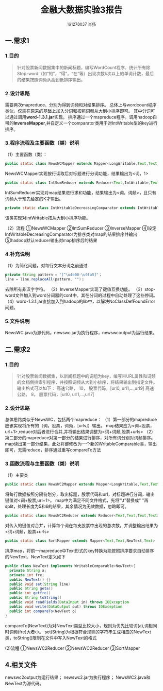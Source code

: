 # <center>金融大数据实验3报告</center>
<center><font size=2>161278037 肖扬</font></center>


## 一.需求1

### 1.目的
>针对股票新闻数据集中的新闻标题，编写WordCount程序，统计所有除Stop-word（如“的”，“得”，“在”等）出现次数k次以上的单词计数，最后的结果按照词频从高到低排序输出。

### 2.设计思路
需要两次mapreduce，分别为得到词频和对结果排序。
总体上与wordcount程序类似，仅需在原来的基础上加入分词和按照词频从大到小排序即可。
其中分词可以通过调用**word-1.3.1.jar**实现。
排序通过一个mapreduce程序，调用hadoop自带的**InverseMapper**,并自定义一个comparator类用于对IntWritable型的key进行排序。

### 3.程序流程及主要函数（类）说明
（1）主要函数（类）：
```java
public static class NewsWCMapper extends Mapper<LongWritable,Text,Text,IntWritable>
```
NewsWCMapper实现按行读取后对标题进行分词功能，结果输出为<词，1>

```java
public static class IntSumReducer extends Reducer<Text,IntWritable,Text,IntWritable>
```
IntSumReducer实现对map结果进行求和功能，结果输出为<词，词频>，且只有词频大于预先给定的K才输出。

```java
private static class IntWritableDecreasingComparator extends IntWritable.Comparator
```
该类实现对IntWritable按从大到小排序功能。

（2）流程
①NewsWCMapper
②IntSumReducer
③InverseMapper
④设定IntWritableDecreasingComparator为排序类对map的结果排序并输出
⑤hadoop默认reducer输出对map排序后的结果

### 4.补充说明
（1）为简化问题，对每行文本分词之前通过
```java
private String pattern = "[^\u4e00-\u9fa5]"；
line = line.replaceAll(pattern, "")；
```
去除所有非汉字字符。
（2）InverseMapper实现了键值互换功能。
（3）stop-word文件加入到word分词器的conf中，其在分词的过程中自动处理了这些停词。
（4）word-1.3.1.jar直接加入到hadoop的lib中，以解决NoClassDefFoundError问题。

### 5.文件说明
NewsWC.java为源代码，newswc.jar为执行程序，newswcoutput为运行结果。

## 二.需求2
### 1.目的
>针对股票新闻数据集，以新闻标题中的词组为key，编写带URL属性和词频的文档倒排索引程序，并按照词频从大到小排序，将结果输出到指定文件。输出格式可以如下：
高速公路， 10， 股票代码，[url0, url1,...,url9]
高速公路， 8， 股票代码，[url0, url1,...,url7]

### 2.设计思路
总体思路类似于NewsWC，包括两个mapreduce：
（1）第一部分的mapreduce应该实现将所有的（词，股票，词频，[urls]）输出。
map结果应为<词+股票，url+1>,reduce对后者进行合并,并将输出结果调整为<词+词频,股票+urls>
（2）第二部分的mapreduce对第一部分的结果进行排序，对所有词分别对词频排序。
map读出第一部分结果，此处将键修改为一个新的WritableComparable类，输出即可，无需reduce，排序通过重写compareTo方法

### 3.函数流程与主要函数（类）说明
（1）主要类
```java
public static class NewsWC2Mapper extends Mapper<LongWritable,Text,Text,Text>
```
将每行数据按照分隔符划分，取出标题，股票代码和url，对标题进行分词，输出键值对<词+股票,url+1>。
map中为满足不同文件格式，先将"\t"替换成"  "再split，处理长度为5和6的结果，其余情况为无效数据，忽略即可。

```java
public static class NewsWC2Reducer extends Reducer<Text,Text,Text,Text>
```
对传入的键值对合并，计算每个词在每支股票中出现的总次数，并调整输出结果为<词+词频，股票+urls>

```java
public static class SortMapper extends Mapper<Text,Text,NewText,Text>
```
排序map，将前一mapreduce中Text形式的key转换为能按照排序要求自动排序的NewText，NewText定义如下

```java
public class NewText implements WritableComparable<NewText>{
  private String a;
  private int fre;
  public NewText() {}
  public void set(String line)
  public String geta()
  public int getfre()
  public String toString()
  public void readFields(DataInput in) throws IOException
  public void write(DataOutput out) throws IOException
  public int compareTo(NewText o)
}
```
compareTo(NewText)为对NewText类型比较大小，规则为优先比较词(a),词相同时词频(fre)大者小。
set(String)为根据符合规则的字符串生成相应的NewText类，toString()限制在文件中写入NewText的格式

(2)流程
①NewsWC2Reducer
②NewsWC2Reducer
③SortMapper

## 4.相关文件
newswc2output为运行结果；
newswc2.jar为执行程序；
NewsWC2.java和NewText为源代码。
